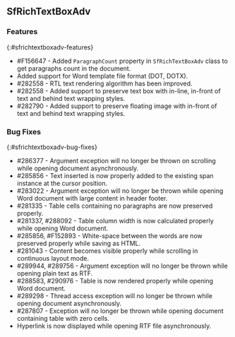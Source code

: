 ## SfRichTextBoxAdv

### Features
{:#sfrichtextboxadv-features}

* \#F156647 - Added `ParagraphCount` property in `SfRichTextBoxAdv` class to get paragraphs count in the document.
* Added support for Word template file format (DOT, DOTX).
* \#282558 - RTL text rendering algorithm has been improved.
* \#282558 - Added support to preserve text box with in-line, in-front of text and behind text wrapping styles.
* \#282790 - Added support to preserve floating image with in-front of text and behind text wrapping styles.

### Bug Fixes
{:#sfrichtextboxadv-bug-fixes}

* \#286377 - Argument exception will no longer be thrown on scrolling while opening document asynchronously.
* \#285856 - Text inserted is now properly added to the existing span instance at the cursor position.
* \#283022 - Argument exception will no longer be thrown while opening Word document with large content in header footer.
* \#281335 - Table cells containing no paragraphs are now preserved properly.
* \#281337, \#288092 - Table column width is now calculated properly while opening Word document.
* \#285856, \#F152893 - White-space between the words are now preserved properly while saving as HTML.
* \#281043 - Content becomes visible properly while scrolling in continuous layout mode.
* \#289944, \#289756 - Argument exception will no longer be thrown while opening plain text as RTF.
* \#288583, \#290976 - Table is now rendered properly while opening Word document.
* \#289298 - Thread access exception will no longer be thrown while opening document asynchronously.
* \#287807 - Exception will no longer be thrown while opening document containing table with zero cells.
* Hyperlink is now displayed while opening RTF file asynchronously.